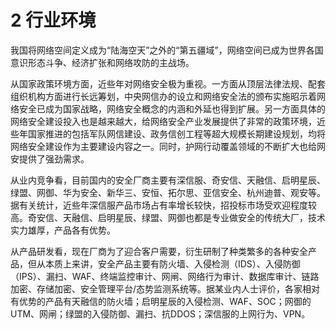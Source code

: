 # 2 行业环境

我国将网络空间定义成为“陆海空天”之外的“第五疆域”，网络空间已成为世界各国意识形态斗争、经济扩张和网络攻防的主战场。

从国家政策环境方面，近些年对网络安全极为重视。一方面从顶层法律法规、配套组织机构方面进行长远筹划，中央网信办的设立和网络安全法的颁布实施昭示着网络安全已成为国家战略，网络安全概念的内涵和外延也得到扩展。另一方面具体的网络安全建设投入也是越来越大，给网络安全产业发展提供了非常的政策环境，近些年国家推进的包括军队网信建设、政务信创工程等超大规模长期建设规划，均将网络安全建设作为主要建设内容之一。同时，护网行动覆盖领域的不断扩大也给网安提供了强劲需求。

从业内竞争看，目前国内的安全厂商主要有深信服、奇安信、天融信、启明星辰、绿盟、网御、华为安全、新华三、安恒、拓尔思、亚信安全、杭州迪普、观安等。据有关统计，近些年深信服产品市场占有率增长较快，招投标市场受欢迎程度较高。奇安信、天融信、启明星辰、绿盟、网御也都是专业做安全的传统大厂，技术实力雄厚，产品各有优势。

从产品研发看，现在厂商为了迎合客户需要，衍生研制了种类繁多的各种安全产品，但从本质上来讲，安全产品主要有防火墙、入侵检测（IDS）、入侵防御（IPS）、漏扫、WAF、终端监控审计、网闸、网络行为审计、数据库审计、链路加密、存储加密、安全管理平台/态势监测系统等。据某业内人士评价，各家相对有优势的产品有天融信的防火墙；启明星辰的入侵检测、WAF、SOC；网御的UTM、网闸；绿盟的入侵防御、漏扫、抗DDOS；深信服的上网行为、VPN。
